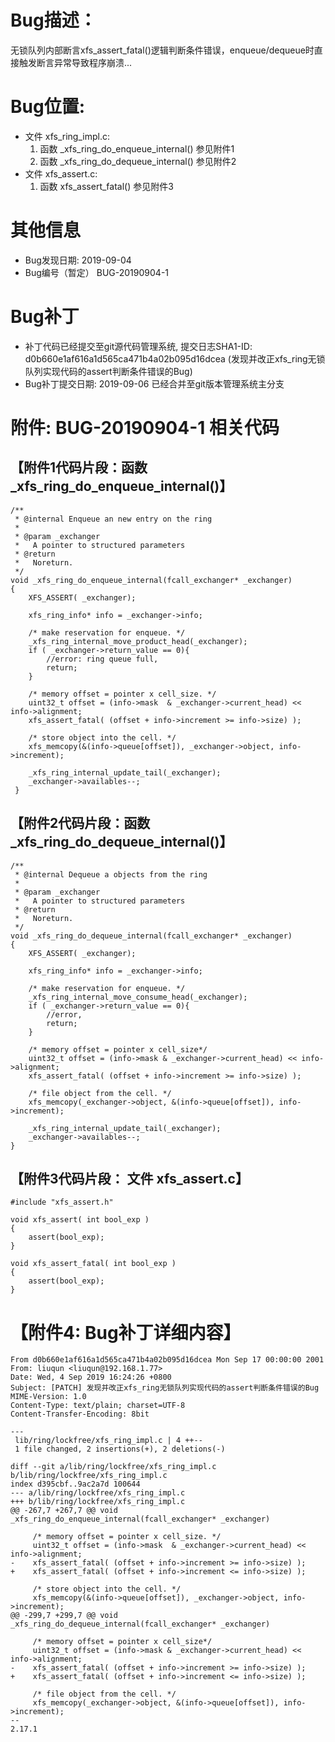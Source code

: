 # Bug描述：
无锁队列内部断言xfs_assert_fatal()逻辑判断条件错误，enqueue/dequeue时直接触发断言异常导致程序崩溃...

# Bug位置:
 - 文件 xfs_ring_impl.c:
   1. 函数 _xfs_ring_do_enqueue_internal() 参见附件1
   2. 函数 _xfs_ring_do_dequeue_internal() 参见附件2
 - 文件 xfs_assert.c:
   1. 函数 xfs_assert_fatal()  参见附件3

# 其他信息
 - Bug发现日期: 2019-09-04
 - Bug编号（暂定） BUG-20190904-1

# Bug补丁
 - 补丁代码已经提交至git源代码管理系统, 提交日志SHA1-ID: d0b660e1af616a1d565ca471b4a02b095d16dcea (发现并改正xfs_ring无锁队列实现代码的assert判断条件错误的Bug)
 - Bug补丁提交日期: 2019-09-06 已经合并至git版本管理系统主分支


# 附件: BUG-20190904-1 相关代码

## 【附件1代码片段：函数 _xfs_ring_do_enqueue_internal()】
```
/**
 * @internal Enqueue an new entry on the ring
 *
 * @param _exchanger
 *   A pointer to structured parameters
 * @return
 *   Noreturn.
 */
void _xfs_ring_do_enqueue_internal(fcall_exchanger* _exchanger)
{
    XFS_ASSERT( _exchanger);

    xfs_ring_info* info = _exchanger->info;

    /* make reservation for enqueue. */
    _xfs_ring_internal_move_product_head(_exchanger);
    if ( _exchanger->return_value == 0){
        //error: ring queue full,
        return;
    }

    /* memory offset = pointer x cell_size. */
    uint32_t offset = (info->mask  & _exchanger->current_head) << info->alignment;
    xfs_assert_fatal( (offset + info->increment >= info->size) );

    /* store object into the cell. */
    xfs_memcopy(&(info->queue[offset]), _exchanger->object, info->increment);

    _xfs_ring_internal_update_tail(_exchanger);
    _exchanger->availables--;
 }
```

## 【附件2代码片段：函数 _xfs_ring_do_dequeue_internal()】
```
/**
 * @internal Dequeue a objects from the ring
 *
 * @param _exchanger
 *   A pointer to structured parameters
 * @return
 *   Noreturn.
 */
void _xfs_ring_do_dequeue_internal(fcall_exchanger* _exchanger)
{
    XFS_ASSERT( _exchanger);

    xfs_ring_info* info = _exchanger->info;

    /* make reservation for enqueue. */
    _xfs_ring_internal_move_consume_head(_exchanger);
    if ( _exchanger->return_value == 0){
        //error,
        return;
    }

    /* memory offset = pointer x cell_size*/
    uint32_t offset = (info->mask & _exchanger->current_head) << info->alignment;
    xfs_assert_fatal( (offset + info->increment >= info->size) );

    /* file object from the cell. */
    xfs_memcopy(_exchanger->object, &(info->queue[offset]), info->increment);

    _xfs_ring_internal_update_tail(_exchanger);
    _exchanger->availables--;
}
```

## 【附件3代码片段： 文件 xfs_assert.c】

```
#include "xfs_assert.h"

void xfs_assert( int bool_exp )
{
    assert(bool_exp);
}

void xfs_assert_fatal( int bool_exp )
{
    assert(bool_exp);
}

```

# 【附件4: Bug补丁详细内容】
```
From d0b660e1af616a1d565ca471b4a02b095d16dcea Mon Sep 17 00:00:00 2001
From: liuqun <liuqun@192.168.1.77>
Date: Wed, 4 Sep 2019 16:24:26 +0800
Subject: [PATCH] 发现并改正xfs_ring无锁队列实现代码的assert判断条件错误的Bug
MIME-Version: 1.0
Content-Type: text/plain; charset=UTF-8
Content-Transfer-Encoding: 8bit

---
 lib/ring/lockfree/xfs_ring_impl.c | 4 ++--
 1 file changed, 2 insertions(+), 2 deletions(-)

diff --git a/lib/ring/lockfree/xfs_ring_impl.c b/lib/ring/lockfree/xfs_ring_impl.c
index d395cbf..9ac2a7d 100644
--- a/lib/ring/lockfree/xfs_ring_impl.c
+++ b/lib/ring/lockfree/xfs_ring_impl.c
@@ -267,7 +267,7 @@ void _xfs_ring_do_enqueue_internal(fcall_exchanger* _exchanger)

     /* memory offset = pointer x cell_size. */
     uint32_t offset = (info->mask  & _exchanger->current_head) << info->alignment;
-    xfs_assert_fatal( (offset + info->increment >= info->size) );
+    xfs_assert_fatal( (offset + info->increment <= info->size) );

     /* store object into the cell. */
     xfs_memcopy(&(info->queue[offset]), _exchanger->object, info->increment);
@@ -299,7 +299,7 @@ void _xfs_ring_do_dequeue_internal(fcall_exchanger* _exchanger)

     /* memory offset = pointer x cell_size*/
     uint32_t offset = (info->mask & _exchanger->current_head) << info->alignment;
-    xfs_assert_fatal( (offset + info->increment >= info->size) );
+    xfs_assert_fatal( (offset + info->increment <= info->size) );

     /* file object from the cell. */
     xfs_memcopy(_exchanger->object, &(info->queue[offset]), info->increment);
-- 
2.17.1
```
